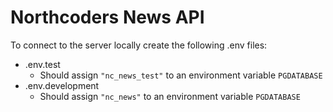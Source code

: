 # Northcoders News API

To connect to the server locally create the following .env files:
- .env.test
    - Should assign `"nc_news_test"` to an environment variable `PGDATABASE`
- .env.development
    - Should assign `"nc_news"` to an environment variable `PGDATABASE`

